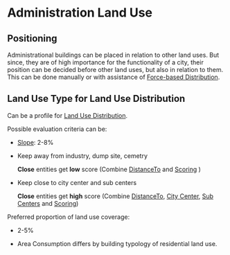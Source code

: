 # Administration Land Use

## Positioning

Administrational buildings can be placed in relation to other land uses. But since, they are of high importance for the functionality of a city, their position can be decided before other land uses, but also in relation to them. This can be done manually or with assistance of [Force-based Distribution]().

## Land Use Type for Land Use Distribution

Can be a profile for [Land Use Distribution]().

Possible evaluation criteria can be:

* [Slope](): 2-8%
  
* Keep away from industry, dump site, cemetry
  
  **Close** entities get **low** score (Combine [DistanceTo]() and [Scoring]() )

* Keep close to city center and sub centers
  
  **Close** entities get **high** score (Combine [DistanceTo](), [City Center](), [Sub Centers]() and [Scoring]())


Preferred proportion of land use coverage:

* 2-5%
  
* Area Consumption differs by building typology of residential land use.